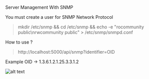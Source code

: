Server Management With SNMP

You must create a user for SNMP Network Protocol

> mkdir /etc/snmp &&
> cd /etc/snmp &&
> echo -e  "rocommunity public\nrwcommunity public" > /etc/snmp/snmpd.conf

How to use ?

> http://localhost:5000/api/snmp?identifier=OID

Example OID -> 1.3.6.1.2.1.25.3.3.1.2

![alt text](https://media-s3.paessler.com/kb/2017/653-OID+tree.png)

